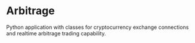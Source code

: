 # Arbitrage

Python application with classes for cryptocurrency exchange connections and realtime arbitrage trading capability.
